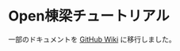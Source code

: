 # Open棟梁チュートリアル
一部のドキュメントを [GitHub Wiki](https://github.com/OpenTouryoProject/OpenTouryo/wiki/Home.ja) に移行しました。
